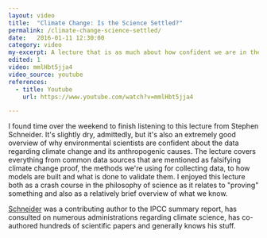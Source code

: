 ```yaml
---
layout: video
title:  "Climate Change: Is the Science Settled?"
permalink: /climate-change-science-settled/
date:   2016-01-11 12:30:00
category: video
my-excerpt: A lecture that is as much about how confident we are in the science of climate change as it is about the philosophy of science and how that informs the ways we gathering and understanding data.
edited: 1
video: mmlHbt5jja4
video_source: youtube
references:
  - title: Youtube
    url: https://www.youtube.com/watch?v=mmlHbt5jja4

---
```


I found time over the weekend to finish listening to this lecture from Stephen Schneider. It's slightly dry, admittedly, but it's also an extremely good overview of why environmental scientists are confident about the data regarding climate change and its anthropogenic causes. The lecture covers everything from common data sources that are mentioned as falsifying climate change proof, the methods we're using for collecting data, to how models are built and what is done to validate them. I enjoyed this lecture both as a crash course in the philosophy of science as it relates to "proving" something and also as a relatively brief overview of what we know.

[Schneider](https://en.wikipedia.org/wiki/Stephen_Schneider) was a contributing author to the IPCC summary report, has consulted on numerous administrations regarding climate science, has co-authored hundreds of scientific papers and generally knows his stuff.
